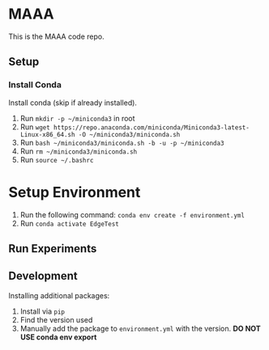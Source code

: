 # MAAA

This is the MAAA code repo.

## Setup

### Install Conda

Install conda (skip if already installed).

1. Run `mkdir -p ~/miniconda3` in root
2. Run `wget https://repo.anaconda.com/miniconda/Miniconda3-latest-Linux-x86_64.sh -O ~/miniconda3/miniconda.sh`
3. Run `bash ~/miniconda3/miniconda.sh -b -u -p ~/miniconda3`
4. Run `rm ~/miniconda3/miniconda.sh`
5. Run `source ~/.bashrc`


# Setup Environment

1. Run the following command: `conda env create -f environment.yml`
2. Run `conda activate EdgeTest`


## Run Experiments


## Development

Installing additional packages:

1. Install via `pip`
2. Find the version used
3. Manually add the package to `environment.yml` with the version. **DO NOT USE conda env export**
